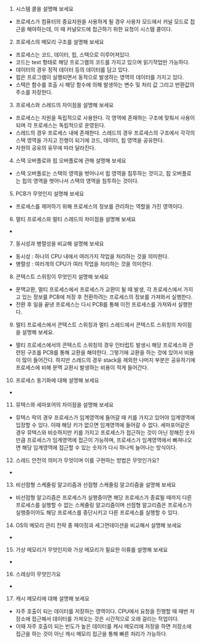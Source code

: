 1. 시스템 콜을 설명해 보세요

- 프로세스가 컴퓨터의 중요자원을 사용하게 될 경우 사용자 모드에서 커널 모드로 접근을 해야하는데, 이 때 커널모드에 접근하기 위한 요청이 시스템 콜이다.

2. 프로세스의 메모리 구조를 설명해 보세요

- 프로세스는 코드, 데이터, 힙, 스택으로 이루어져있다.
- 코드는 text 형태로 해당 프로그램의 코드를 가지고 있으며 읽기작업만 가능하다.
- 데이터의 경우 정적 데이터 등의 데이터를 담고 있다.
- 힙은 프로그램이 실행되면서 동적으로 발생하는 영역의 데이터를 가지고 있다.
- 스택은 함수를 호출 시 해당 함수에 의해 발생하는 변수 및 처리 값 그리고 반환값의 주소를 저장한다.

3. 프로세스와 스레드의 차이점을 설명해 보세요

- 프로세스는 자원을 독립적으로 사용한다. 각 영역에 존재하는 구조에 맞춰서 사용이 되며 각 프로세스는 독립적으로 운영된다.
- 스레드의 경우 프로세스 내에 존재한다. 스레드의 경우 프로세스의 구조에서 각각의 스택 영역을 가지고 진행이 되기에 코드, 데이터, 힙 영역을 공유한다.
- 자원의 공유의 유무에 따라 달라진다.

4. 스택 오버플로와 힙 오버플로에 관해 설명해 보세요

- 스택 오버플로는 스택의 영역을 벗어나서 힙 영역을 침투하는 것이고, 힙 오버플로는 힙의 영역을 벗어나서 스택의 영역을 침투하는 것이다.

5. PCB가 무엇인지 설명해 보세요

- 프로세스를 제어하기 위해 프로세스의 정보를 관리하는 역할을 가진 영역이다.

6. 멀티 프로세스와 멀티 스레드의 차이점을 설명해 보세요

- 

7. 동시성과 병렬성을 비교해 설명해 보세요

- 동시성 : 하나의 CPU 내에서 여러가지 작업을 처리하는 것을 의미한다.
- 병렬성 : 여러개의 CPU가 여러 작업을 처리하는 것을 의미한다.

8. 콘텍스트 스위칭이 무엇인지 설명해 보세요

- 문맥교환, 멀티 프로세스에서 프로세스가 교환이 될 때 발생, 각 프로세스에서 가지고 있는 정보를 PCB에 저장 후 전환하려는 프로세스의 정보를 가져와서 실행한다.
- 전환 후 일을 끝낸 프로세스는 다시 PCB를 통해 이전 프로세스를 가져와서 실행한다.

9. 멀티 프로세스에서 콘텍스트 스위칭과 멀티 스레드에서 콘텍스트 스위칭의 차이점을 설명해 보세요.

- 멀티 프로세스에서의 콘텍스트 스위칭의 경우 인터럽트 발생시 해당 프로세스와 관련된 구조를 PCB를 통해 교환을 해야한다. 그렇기에 교환을 하는 것에 있어서 비용이 많이 들어간다. 하지만 스레드의 경우 stack을 제외한 나머지 부분은 공유하기에 프로세스에 비해 문맥 교환시 발생하는 비용이 적게 들어간다. 

10. 프로세스 동기화에 대해 설명해 보세요

-

11. 뮤텍스와 세마포어의 차이점을 설명해 보세요

- 뮤텍스 락의 경우 프로세스가 임계영역에 들어갈 때 키를 가지고 있어야 임계영역에 입장할 수 있다. 이때 해당 키가 없으면 임계영역에 들어갈 수 없다. 세마포어같은 경우 뮤텍스와 비슷하지만 키를 가지고 프로세스가 접근하는 것이 아닌 정해진 숫자만큼 프로세스가 임계영역에 접근이 가능하며, 프로세스가 임계영역에서 빠져나오면 해당 임계영역에 접근할 수 있는 숫자가 다시 하나씩 늘어나는 방식이다.

12. 스레드 안전의 의미가 무엇이며 이를 구현하는 방법은 무엇인가요?

-

13. 비선점형 스케줄링 알고리즘과 선점형 스케줄링 알고리즘을 설명해 보세요

- 비선점형 알고리즘은 프로세스가 실행중이면 해당 프로세스가 종료될 때까지 다른 프로세스를 실행할 수 없는 스케줄링 알고리즘이며 선점형 알고리즘은 프로세스가 실행중이어도 해당 프로세스를 중단시키고 다른 프로세스를 실행할 수 있다.

14. OS의 메모리 관리 전략 중 페이징과 세그먼테이션을 비교해서 설명해 보세요

-

15. 가상 메모리가 무엇인지와 가상 메모리가 필요한 이류를 설명해 보세요

-

16. 스레싱이 무엇인가요

-

17. 캐시 메모리에 대해 설명해 보세요

- 자주 호출이 되는 데이터를 저장하는 영역이다. CPU에서 요청을 진행할 때 매번 저장소에 접근해서 데이터를 가져오는 것은 시간적으로 오래 걸리는 작업이다.
- 이때 자주 호출이 되는 빈도가 높은 데이터를 캐시 메모리에 저장을 하면 저장소에 접근을 하는 것이 아닌 캐시 메모리 접근을 통해 빠른 처리가 가능하다.
